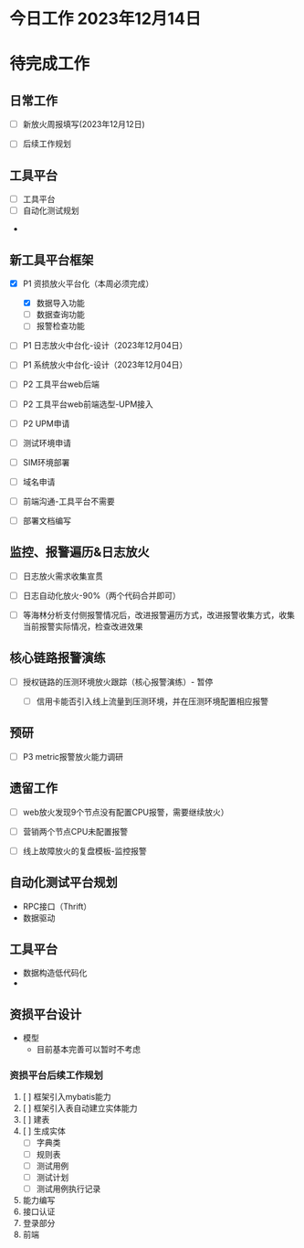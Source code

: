 # 今日工作 2023年12月14日
 
# 待完成工作

## 日常工作
- [ ] 新放火周报填写(2023年12月12日)
- [ ] 后续工作规划


## 工具平台
- [ ] 工具平台
- [ ] 自动化测试规划
- 


## 新工具平台框架
- [x] P1 资损放火平台化（本周必须完成）
    - [x] 数据导入功能
    - [ ] 数据查询功能
    - [ ] 报警检查功能
- [ ] P1 日志放火中台化-设计（2023年12月04日）
- [ ] P1 系统放火中台化-设计（2023年12月04日）
- [ ] P2 工具平台web后端
- [ ] P2 工具平台web前端选型-UPM接入
- [ ] P2 UPM申请
- [ ] 测试环境申请
- [ ] SIM环境部署
- [ ] 域名申请
- [ ] 前端沟通-工具平台不需要
- [ ] 部署文档编写


## 监控、报警遍历&日志放火
- [ ] 日志放火需求收集宣贯
- [ ] 日志自动化放火-90%（两个代码合并即可）
- [ ] 等海林分析支付侧报警情况后，改进报警遍历方式，改进报警收集方式，收集当前报警实际情况，检查改进效果




## 核心链路报警演练
- [ ] 授权链路的压测环境放火跟踪（核心报警演练）- 暂停
    - [ ] 信用卡能否引入线上流量到压测环境，并在压测环境配置相应报警


## 预研
- [ ] P3 metric报警放火能力调研


## 遗留工作
- [ ] web放火发现9个节点没有配置CPU报警，需要继续放火）
- [ ] 营销两个节点CPU未配置报警
- [ ] 线上故障放火的复盘模板-监控报警




## 自动化测试平台规划
- RPC接口（Thrift）
- 数据驱动

## 工具平台
- 数据构造低代码化
- 


## 资损平台设计
- 模型 
    - 目前基本完善可以暂时不考虑

### 资损平台后续工作规划
1. [ ] 框架引入mybatis能力
2. [ ] 框架引入表自动建立实体能力
3. [ ] 建表
4. [ ] 生成实体
    - [ ] 字典类
    - [ ] 规则表
    - [ ] 测试用例
    - [ ] 测试计划
    - [ ] 测试用例执行记录
5. 能力编写
6. 接口认证
7. 登录部分
8. 前端

